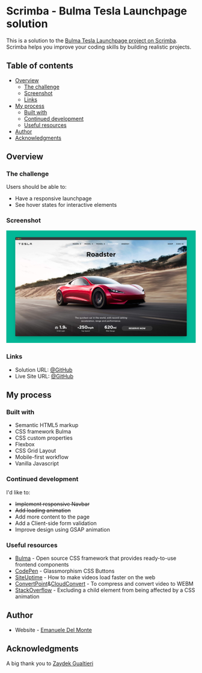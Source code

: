 # Scrimba - Bulma Tesla Launchpage solution

This is a solution to the [Bulma Tesla Launchpage project on Scrimba](https://scrimba.com/learn/). Scrimba helps you improve your coding skills by building realistic projects.

## Table of contents

- [Overview](#overview)
  - [The challenge](#the-challenge)
  - [Screenshot](#screenshot)
  - [Links](#links)
- [My process](#my-process)
  - [Built with](#built-with)
  - [Continued development](#continued-development)
  - [Useful resources](#useful-resources)
- [Author](#author)
- [Acknowledgments](#acknowledgments)

## Overview

### The challenge

Users should be able to:

- Have a responsive launchpage
- See hover states for interactive elements

### Screenshot

![screenshot](./screenshots/screenshot.png)

### Links

- Solution URL: [@GitHub](https://github.com/xdelmo/bulma-tesla-launchpage)
- Live Site URL: [@GitHub](https://bulma-tesla-launchpage.netlify.app/)

## My process

### Built with

- Semantic HTML5 markup
- CSS framework Bulma
- CSS custom properties
- Flexbox
- CSS Grid Layout
- Mobile-first workflow
- Vanilla Javascript

### Continued development

I'd like to:

- ~~Implement responsive Navbar~~
- ~~Add loading animation~~
- Add more content to the page
- Add a Client-side form validation
- Improve design using GSAP animation

### Useful resources

- [Bulma](https://bulma.io/) - Open source CSS framework that provides ready-to-use frontend components
- [CodePen](https://codepen.io/kanishkkunal/pen/QWGzBwz) - Glassmorphism CSS Buttons
- [SiteUptime](https://www.siteuptime.com/blog/2019/04/05/6-tips-on-how-to-make-videos-load-faster-on-your-site/) - How to make videos load faster on the web
- [ConvertPoint](https://codepen.io/kanishkkunal/pen/QWGzBwz)&[CloudConvert](https://cloudconvert.com/mp4-to-webm) - To compress and convert video to WEBM
- [StackOverflow](https://stackoverflow.com/questions/67480259/excluding-a-child-element-from-being-affected-by-a-css-animation) - Excluding a child element from being affected by a CSS animation

## Author

- Website - [Emanuele Del Monte](https://www.emanueledelmonte.it)

## Acknowledgments

A big thank you to [Zaydek Gualtieri](https://twitter.com/username_zaydek)
